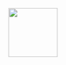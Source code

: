 <div id="header" align="center">
  <img src="https://i.pinimg.com/564x/24/37/cd/2437cd3d3e4bd252936219304808709a.jpg" width="100"/>
</div
<div id="badges">
    <img src="https://komarev.com/ghpvc/?username=Razor-Z-Pi&style=for-the-badge&color=orange" alt=""/>
</div>

